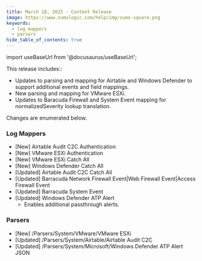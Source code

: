 ```yaml
---
title: March 18, 2025 - Content Release
image: https://www.sumologic.com/help/img/sumo-square.png
keywords:
  - log mappers
  - parsers
hide_table_of_contents: true    
---
```


import useBaseUrl from '@docusaurus/useBaseUrl';

This release includes::
 - Updates to parsing and mapping for Airtable and Windows Defender to support additional events and field mappings.
 - New parsing and mapping for VMware ESXi.
 - Updates to Baracuda Firewall and System Event mapping for normalizedSeverity lookup translation.
 
 Changes are enumerated below.

### Log Mappers
- [New] Airtable Audit C2C Authentication
- [New] VMware ESXi Authentication
- [New] VMware ESXi Catch All
- [New] Windows Defender Catch All
- [Updated] Airtable Audit C2C Catch All
- [Updated] Barracuda Network Firewall Event|Web Firewall Event|Access Firewall Event
- [Updated] Barracuda System Event
- [Updated] Windows Defender ATP Alert
    - Enables additional passthrough alerts.

### Parsers
- [New] /Parsers/System/VMware/VMware ESXi
- [Updated] /Parsers/System/Airtable/Airtable Audit C2C
- [Updated] /Parsers/System/Microsoft/Windows Defender ATP Alert JSON